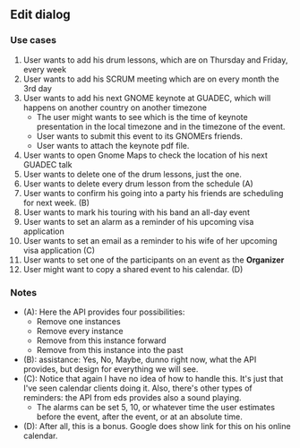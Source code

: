 ## Edit dialog

### Use cases

1. User wants to add his drum lessons, which are on Thursday and Friday, every week
2. User wants to add his SCRUM meeting which are on every month the 3rd day
3. User wants to add his next GNOME keynote at GUADEC, which will happens on another country on another timezone
   + The user might wants to see which is the time of keynote presentation in the local timezone and in the timezone of the event.
   + User wants to submit this event to its GNOMErs friends.
   + User wants to attach the keynote pdf file.
4. User wants to open Gnome Maps to check the location of his next GUADEC talk
5. User wants to delete one of the drum lessons, just the one.
6. User wants to delete every drum lesson from the schedule (A)
7. User wants to confirm his going into a party his friends are scheduling for next week. (B)
8. User wants to mark his touring with his band an all-day event
9. User wants to set an alarm as a reminder of his upcoming visa application
10. User wants to set an email as a reminder to his wife of her upcoming visa application (C)
11. User wants to set one of the participants on an event as the **Organizer**
12. User might want to copy a shared event to his calendar. (D)

### Notes

+ (A): Here the API provides four possibilities:
  + Remove one instances
  + Remove every instance
  + Remove from this instance forward
  + Remove from this instance into the past
+ (B): assistance: Yes, No, Maybe, dunno right now, what the API provides, but design for everything we will see.
+ (C): Notice that again I have no idea of how to handle this. It's just that I've seen calendar clients doing it. Also, there's other types of reminders: the API from eds provides also a sound playing.
  + The alarms can be set 5, 10, or whatever time the user estimates before the event, after the event, or at an absolute time.
+ (D): After all, this is a bonus. Google does show link for this on his online calendar.
